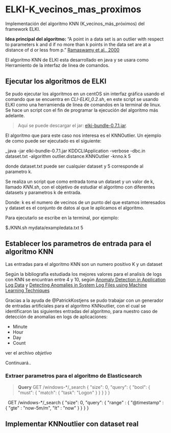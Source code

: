 # ELKI-K_vecinos_mas_proximos
Implementación del algoritmo KNN (K_vecinos_más_próximos) del framework ELKI.

**Idea principal del algoritmo:** “A point in a data set is an outlier with respect to parameters k and d if no more than k
points in the data set are at a distance of d or less from p.” [Ramaswamy et al., 2000](https://webdocs.cs.ualberta.ca/~zaiane/pub/check/ramaswamy.pdf)

El algoritmo KNN de ELKI esta desarrollado en java y se usara como Herramiento de la interfaz de linea de comandos.

## Ejecutar los algoritmos de ELKI

Se pudo ejecutar los algoritmos en un centOS sin interfaz gráfica usando el comando que se encuentra en *CLI-ELKI_0.2.sh*, en este script se usando ELKI como una herramienda de linea de comandos en la terminal de linux. Se hace un script con el fin de programar la ejecución del algoritmo más adelante.

> Aquí se puede descargar el jar: [elki-bundle-0.7.1.jar](https://elki-project.github.io/releases/release0.7.1/elki-bundle-0.7.1.jar).

El algoritmo que para este caso nos interesa es el KNNOutlier. Un ejemplo de como puede ser ejecutado es el siguiente:

_java -jar elki-bundle-0.7.1.jar KDDCLIApplication -verbose -dbc.in dataset.txt -algorithm outlier.distance.KNNOutlier -knno.k 5

donde dataset.txt puede ser cualquier dataset y 5 corresponde al parametro k.

Se realiza un script que como entrada toma un dataset y un valor de k, llamado *KNN.sh*, con el objetivo de estudiar el algoritmo con diferentes datasets y parametros k de entrada.

Donde: k es el numero de vecinos de un punto del que estamos interesados y dataset es el conjunto de datos al que le aplicamos el algoritmo.

Para ejecutarlo se escribe en la terminal, por ejemplo:

$./KNN.sh mydata/exampledata.txt 5

## Establecer los parametros de entrada para el algoritmo KNN

Las entradas para el algoritmo KNN son un numero positivo K y un dataset

Según la bibliografía estudiada los mejores valores para el analisis de logs con KNN se encuntran entre 4 y 10, según [Anomaly Detection in Application Log Data](https://dspace.library.uu.nl/bitstream/handle/1874/338664/thesis-patrick-kostjens.pdf?sequence=2&isAllowed=y) y [Detecting Anomalies in System Log Files using Machine Learning Techniques](ftp://ftp.informatik.uni-stuttgart.de/pub/library/medoc.ustuttgart_fi/BCLR-0148/BCLR-0148.pdf)

Gracias a la ayuda de @PatrickKostjens se pudo trabajar con un generador de entradas artificiales para el algoritmo KNNoutlier, con el cual se identificaron las siguientes entradas del algoritmo, para nuestro caso de detección de anomalias en logs de aplicaciones:

* Minute
* Hour
* Day
* Count

ver el archivo *objetivo*

Continuará..

### Extraer parametros para el algoritmo de Elasticsearch

> **Query**
GET /windows-*/_search
{
  "size": 0,
  "query": {
    "bool": {
      "must": {
        "match": {
          "task": "Logon"
        }
      }
    }
  }
}

&nbsp;
GET /windows-*/_search
{
    "size": 0,
    "query": {
        "range" : {
            "@timestamp" : {
                "gte" : "now-5m/m",
                "lt" :  "now"
            }
        }
    }
}

## Implementar KNNoutlier con dataset real




